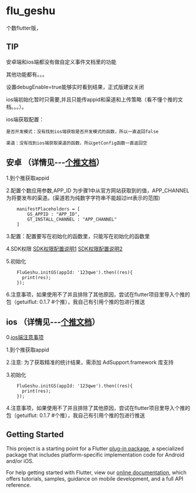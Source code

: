 # flu_geshu

个数flutter版，

## TIP
  安卓端和ios端都没有做自定义事件文档里的功能
  
  其他功能都有。。。
  
  设置debugEnable=true能够实时看到结果，正式版建议关闭
  
  ios端初始化暂时只需要,并且只能传appid和渠道和上传策略（看不懂个推的文档。。。）。
  
  ios端获取配置：
  
    是否开发模式：没有找到ios端获取是否开发模式的函数，所以一直返回false
	 
    渠道：没有找到ios端获取渠道的函数，所以getConfig函数一直返回空

## 安卓  （详情见---[个推文档](http://docs.getui.com/geshu/start/android/)）
  1.到个推获取appid
  
  2.配置个数应用参数,APP_ID 为步骤1中从官方网站获取到的值，APP_CHANNEL 为将要发布的渠道。(渠道若为纯数字字符串不能超过int表示的范围)
  

        manifestPlaceholders = [
			GS_APPID : "APP_ID",
			GT_INSTALL_CHANNEL : "APP_CHANNEL"
        ]
		
  
  3.配置：配置要写在初始化的函数里，只能写在初始化的函数里
  
  4.SDK权限   [SDK权限配置说明1](http://docs.getui.com/geshu/question/sdk/)     [SDK权限配置说明2](http://docs.getui.com/geshu/start/android/#doc-title-2)
  
  5.初始化
  
  
		FluGeshu.initGS(appId: '123qwe').then((res){
		  print(res);
		});
  
  
  6.注意事项，如果使用不了并且排除了其他原因，尝试在flutter项目里导入个推的包（getuiflut: 0.1.7 #个推），我自己有引用个推的包进行推送
## ios  （详情见---[个推文档](http://docs.getui.com/geshu/start/ios/)）
  0.[ios端注意事项](http://docs.getui.com/geshu/start/ios/#3-1-2-podfile)
  
  1.到个推获取appid
  
  2.注意: 为了获取精准的统计结果，需添加 AdSupport.framework 库支持
  
  3.初始化
  
  
  		FluGeshu.initGS(appId: '123qwe').then((res){
  		  print(res);
  		});


  4.注意事项，如果使用不了并且排除了其他原因，尝试在flutter项目里导入个推的包（getuiflut: 0.1.7 #个推），我自己有引用个推的包进行推送
## Getting Started

This project is a starting point for a Flutter
[plug-in package](https://flutter.dev/developing-packages/),
a specialized package that includes platform-specific implementation code for
Android and/or iOS.

For help getting started with Flutter, view our 
[online documentation](https://flutter.dev/docs), which offers tutorials, 
samples, guidance on mobile development, and a full API reference.
